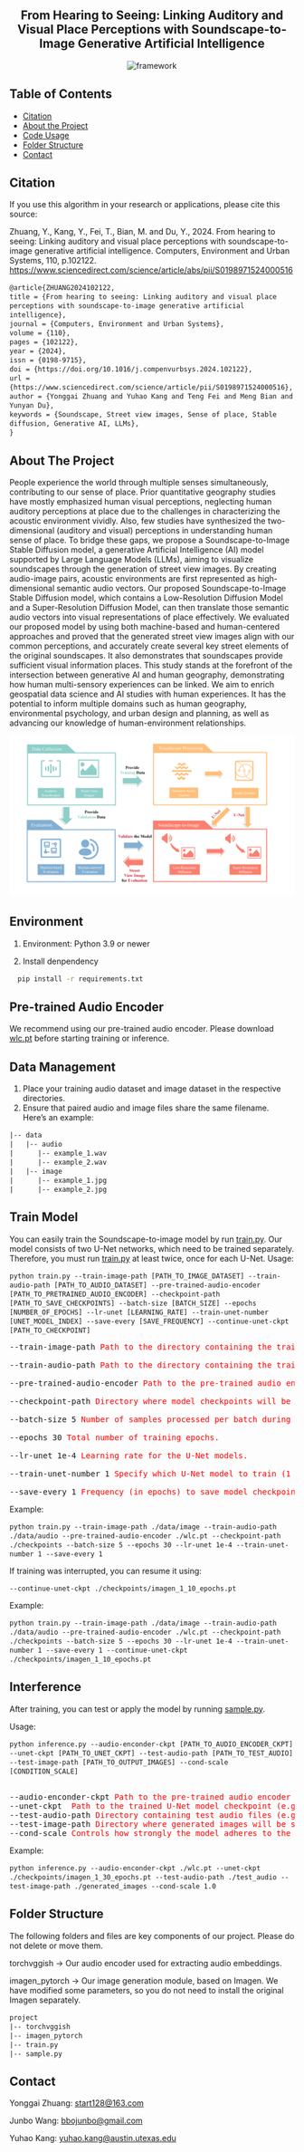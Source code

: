 <br />
<p align="center">
  <h2 align="center">From Hearing to Seeing: Linking Auditory and Visual Place Perceptions with Soundscape-to-Image Generative Artificial Intelligence</h2>
</p>

 <p align="center">
    <img src="./githubimage/Figures.png" alt="framework" >
</p>


## Table of Contents

* [Citation](#citation)
* [About the Project](#about-the-project)
* [Code Usage](#code-usage)
* [Folder Structure](#folder-structure)
* [Contact](#contact)

<!-- Citation -->
## Citation
If you use this algorithm in your research or applications, please cite this source:

Zhuang, Y., Kang, Y., Fei, T., Bian, M. and Du, Y., 2024. From hearing to seeing: Linking auditory and visual place perceptions with soundscape-to-image generative artificial intelligence. Computers, Environment and Urban Systems, 110, p.102122. https://www.sciencedirect.com/science/article/abs/pii/S0198971524000516
```
@article{ZHUANG2024102122,
title = {From hearing to seeing: Linking auditory and visual place perceptions with soundscape-to-image generative artificial intelligence},
journal = {Computers, Environment and Urban Systems},
volume = {110},
pages = {102122},
year = {2024},
issn = {0198-9715},
doi = {https://doi.org/10.1016/j.compenvurbsys.2024.102122},
url = {https://www.sciencedirect.com/science/article/pii/S0198971524000516},
author = {Yonggai Zhuang and Yuhao Kang and Teng Fei and Meng Bian and Yunyan Du},
keywords = {Soundscape, Street view images, Sense of place, Stable diffusion, Generative AI, LLMs},
}
```



<!-- ABOUT THE PROJECT -->
## About The Project

People experience the world through multiple senses simultaneously, contributing to our sense of place. Prior quantitative geography studies have mostly emphasized human visual perceptions, neglecting human auditory perceptions at place due to the challenges in characterizing the acoustic environment vividly. Also, few studies have synthesized the two-dimensional (auditory and visual) perceptions in understanding human sense of place. To bridge these gaps, we propose a Soundscape-to-Image Stable Diffusion model, a generative Artificial Intelligence (AI) model supported by Large Language Models (LLMs), aiming to visualize soundscapes through the generation of street view images. By creating audio-image pairs, acoustic environments are first represented as high-dimensional semantic audio vectors. Our proposed Soundscape-to-Image Stable Diffusion model, which contains a Low-Resolution Diffusion Model and a Super-Resolution Diffusion Model, can then translate those semantic audio vectors into visual representations of place effectively. We evaluated our proposed model by using both machine-based and human-centered approaches and proved that the generated street view images align with our common perceptions, and accurately create several key street elements of the original soundscapes. It also demonstrates that soundscapes provide sufficient visual information places. This study stands at the forefront of the intersection between generative AI and human geography, demonstrating how human multi-sensory experiences can be linked. We aim to enrich geospatial data science and AI studies with human experiences. It has the potential to inform multiple domains such as human geography, environmental psychology, and urban design and planning, as well as advancing our knowledge of human-environment relationships. 

 <p align="center">
    <img src="./githubimage/structure.png" alt="framework" >
</p>



 ## Environment


1. Environment: Python 3.9 or newer  

2. Install denpendency 
```bash
  pip install -r requirements.txt
  ```
 
## Pre-trained Audio Encoder
We recommend using our pre-trained audio encoder.
Please download [wlc.pt](https://drive.google.com/file/d/1QsF_tdm5Vk-qQ8kxfAAMs-xjKMDSpl5x/view?usp=drive_link) before starting training or inference.
## Data Management
1. Place your training audio dataset and image dataset in the respective directories.
2. Ensure that paired audio and image files share the same filename. Here’s an example:
```
|-- data
|   |-- audio
|      |-- example_1.wav
|      |-- example_2.wav
|   |-- image
|      |-- example_1.jpg
|      |-- example_2.jpg
```

## Train Model
<!-- 1. install imagen_pytorch, change its diffusion decoder max_text_len into 343,change max_seq_len into 768 !-->
You can easily train the Soundscape-to-image model by run [train.py](/train.py). 
Our model consists of two U-Net networks, which need to be trained separately. Therefore, you must run [train.py](/train.py) at least twice, once for each U-Net.
Usage:
```
python train.py --train-image-path [PATH_TO_IMAGE_DATASET] --train-audio-path [PATH_TO_AUDIO_DATASET] --pre-trained-audio-encoder [PATH_TO_PRETRAINED_AUDIO_ENCODER] --checkpoint-path [PATH_TO_SAVE_CHECKPOINTS] --batch-size [BATCH_SIZE] --epochs [NUMBER_OF_EPOCHS] --lr-unet [LEARNING_RATE] --train-unet-number [UNET_MODEL_INDEX] --save-every [SAVE_FREQUENCY] --continue-unet-ckpt [PATH_TO_CHECKPOINT]

```


<pre>
--train-image-path <span style="color:red">Path to the directory containing the training images.</span>

--train-audio-path <span style="color:red">Path to the directory containing the training audio files.</span>

--pre-trained-audio-encoder <span style="color:red">Path to the pre-trained audio encoder model file (e.g., wlc.pt).</span>

--checkpoint-path <span style="color:red">Directory where model checkpoints will be saved.</span>

--batch-size 5 <span style="color:red">Number of samples processed per batch during training.</span>

--epochs 30 <span style="color:red">Total number of training epochs.</span>

--lr-unet 1e-4 <span style="color:red">Learning rate for the U-Net models.</span>

--train-unet-number 1 <span style="color:red">Specify which U-Net model to train (1 or 2).</span>

--save-every 1 <span style="color:red">Frequency (in epochs) to save model checkpoints.</span>
</pre>


Example:
```
python train.py --train-image-path ./data/image --train-audio-path ./data/audio --pre-trained-audio-encoder ./wlc.pt --checkpoint-path ./checkpoints --batch-size 5 --epochs 30 --lr-unet 1e-4 --train-unet-number 1 --save-every 1
```

If training was interrupted, you can resume it using:
```
--continue-unet-ckpt ./checkpoints/imagen_1_10_epochs.pt
```

Example:
```
python train.py --train-image-path ./data/image --train-audio-path ./data/audio --pre-trained-audio-encoder ./wlc.pt --checkpoint-path ./checkpoints --batch-size 5 --epochs 30 --lr-unet 1e-4 --train-unet-number 1 --save-every 1 --continue-unet-ckpt ./checkpoints/imagen_1_10_epochs.pt
```


## Interference
After training, you can test or apply the model by running [sample.py](sample.py).


Usage:
```
python inference.py --audio-enconder-ckpt [PATH_TO_AUDIO_ENCODER_CKPT] --unet-ckpt [PATH_TO_UNET_CKPT] --test-audio-path [PATH_TO_TEST_AUDIO] --test-image-path [PATH_TO_OUTPUT_IMAGES] --cond-scale [CONDITION_SCALE]
```

<pre> 
--audio-enconder-ckpt <span style="color:red">Path to the pre-trained audio encoder checkpoint (e.g., ./wlc.pt).</span> 
--unet-ckpt  <span style="color:red">Path to the trained U-Net model checkpoint (e.g., ./checkpoints/imagen_1_30_epochs.pt).</span> 
--test-audio-path <span style="color:red">Directory containing test audio files (e.g., ./test_audio).</span> 
--test-image-path <span style="color:red">Directory where generated images will be saved (e.g., ./generated_images).</span> 
--cond-scale <span style="color:red">Controls how strongly the model adheres to the audio features (default: 1.0).</span> </pre>

Example:
```
python inference.py --audio-enconder-ckpt ./wlc.pt --unet-ckpt ./checkpoints/imagen_1_30_epochs.pt --test-audio-path ./test_audio --test-image-path ./generated_images --cond-scale 1.0
```

## Folder Structure
The following folders and files are key components of our project. Please do not delete or move them.

torchvggish → Our audio encoder used for extracting audio embeddings.

imagen_pytorch → Our image generation module, based on Imagen. We have modified some parameters, so you do not need to install the original Imagen separately.
```
project
|-- torchvggish
|-- imagen_pytorch
|-- train.py
|-- sample.py
```

## Contact

Yonggai Zhuang: start128@163.com

Junbo Wang: bbojunbo@gmail.com

Yuhao Kang: yuhao.kang@austin.utexas.edu